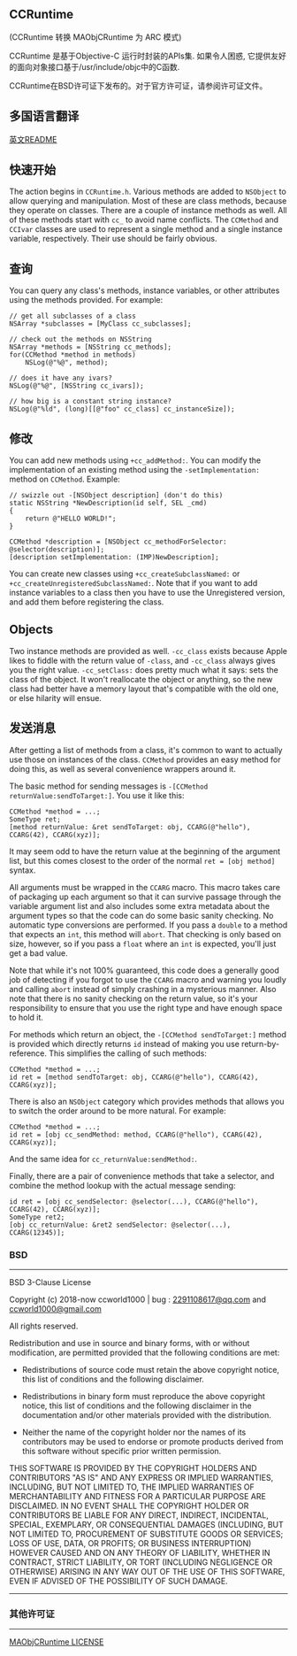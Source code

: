 CCRuntime
-------------
(CCRuntime 转换 MAObjCRuntime 为 ARC 模式)

CCRuntime 是基于Objective-C 运行时封装的APIs集. 如果令人困惑, 它提供友好的面向对象接口基于/usr/include/objc中的C函数.

CCRuntime在BSD许可证下发布的。对于官方许可证，请参阅许可证文件。 

多国语言翻译
-------------

[英文README](README.md)

快速开始
-----------

The action begins in `CCRuntime.h`. Various methods are added to `NSObject` to allow querying and manipulation. Most of these are class methods, because they operate on classes. There are a couple of instance methods as well. All of these methods start with `cc_` to avoid name conflicts. The `CCMethod` and `CCIvar` classes are used to represent a single method and a single instance variable, respectively. Their use should be fairly obvious.

查询
--------

You can query any class's methods, instance variables, or other attributes using the methods provided. For example:

    // get all subclasses of a class
    NSArray *subclasses = [MyClass cc_subclasses];
    
    // check out the methods on NSString
    NSArray *methods = [NSString cc_methods];
    for(CCMethod *method in methods)
        NSLog(@"%@", method);
    
    // does it have any ivars?
    NSLog(@"%@", [NSString cc_ivars]);
    
    // how big is a constant string instance?
    NSLog(@"%ld", (long)[[@"foo" cc_class] cc_instanceSize]);

修改
---------

You can add new methods using `+cc_addMethod:`. You can modify the implementation of an existing method using the `-setImplementation:` method on `CCMethod`. Example:

    // swizzle out -[NSObject description] (don't do this)
    static NSString *NewDescription(id self, SEL _cmd)
    {
        return @"HELLO WORLD!";
    }
    
    CCMethod *description = [NSObject cc_methodForSelector: @selector(description)];
    [description setImplementation: (IMP)NewDescription];

You can create new classes using `+cc_createSubclassNamed:` or `+cc_createUnregisteredSubclassNamed:`. Note that if you want to add instance variables to a class then you have to use the Unregistered version, and add them before registering the class.

Objects
-------

Two instance methods are provided as well. `-cc_class` exists because Apple likes to fiddle with the return value of `-class`, and `-cc_class` always gives you the right value. `-cc_setClass:` does pretty much what it says: sets the class of the object. It won't reallocate the object or anything, so the new class had better have a memory layout that's compatible with the old one, or else hilarity will ensue.

发送消息
----------------

After getting a list of methods from a class, it's common to want to actually use those on instances of the class. `CCMethod` provides an easy method for doing this, as well as several convenience wrappers around it.

The basic method for sending messages is `-[CCMethod returnValue:sendToTarget:]`. You use it like this:

    CCMethod *method = ...;
    SomeType ret;
    [method returnValue: &ret sendToTarget: obj, CCARG(@"hello"), CCARG(42), CCARG(xyz)];

It may seem odd to have the return value at the beginning of the argument list, but this comes closest to the order of the normal `ret = [obj method]` syntax.

All arguments must be wrapped in the `CCARG` macro. This macro takes care of packaging up each argument so that it can survive passage through the variable argument list and also includes some extra metadata about the argument types so that the code can do some basic sanity checking. No automatic type conversions are performed. If you pass a `double` to a method that expects an `int`, this method will `abort`. That checking is only based on size, however, so if you pass a `float` where an `int` is expected, you'll just get a bad value.

Note that while it's not 100% guaranteed, this code does a generally good job of detecting if you forgot to use the `CCARG` macro and warning you loudly and calling `abort` instead of simply crashing in a mysterious manner. Also note that there is no sanity checking on the return value, so it's your responsibility to ensure that you use the right type and have enough space to hold it.

For methods which return an object, the `-[CCMethod sendToTarget:]` method is provided which directly returns `id` instead of making you use return-by-reference. This simplifies the calling of such methods:

    CCMethod *method = ...;
    id ret = [method sendToTarget: obj, CCARG(@"hello"), CCARG(42), CCARG(xyz)];

There is also an `NSObject` category which provides methods that allows you to switch the order around to be more natural. For example:

    CCMethod *method = ...;
    id ret = [obj cc_sendMethod: method, CCARG(@"hello"), CCARG(42), CCARG(xyz)];

And the same idea for `cc_returnValue:sendMethod:`.

Finally, there are a pair of convenience methods that take a selector, and combine the method lookup with the actual message sending:

    id ret = [obj cc_sendSelector: @selector(...), CCARG(@"hello"), CCARG(42), CCARG(xyz)];
    SomeType ret2;
    [obj cc_returnValue: &ret2 sendSelector: @selector(...), CCARG(12345)];

### BSD
***

BSD 3-Clause License

Copyright (c) 2018-now ccworld1000 | bug : <a href="mailto:2291108617@qq.com">2291108617@qq.com</a> and <a href="mailto:ccworld1000@gmail.com">ccworld1000@gmail.com</a>

All rights reserved.

Redistribution and use in source and binary forms, with or without
modification, are permitted provided that the following conditions are met:

* Redistributions of source code must retain the above copyright notice, this
  list of conditions and the following disclaimer.

* Redistributions in binary form must reproduce the above copyright notice,
  this list of conditions and the following disclaimer in the documentation
  and/or other materials provided with the distribution.

* Neither the name of the copyright holder nor the names of its
  contributors may be used to endorse or promote products derived from
  this software without specific prior written permission.

THIS SOFTWARE IS PROVIDED BY THE COPYRIGHT HOLDERS AND CONTRIBUTORS "AS IS"
AND ANY EXPRESS OR IMPLIED WARRANTIES, INCLUDING, BUT NOT LIMITED TO, THE
IMPLIED WARRANTIES OF MERCHANTABILITY AND FITNESS FOR A PARTICULAR PURPOSE ARE
DISCLAIMED. IN NO EVENT SHALL THE COPYRIGHT HOLDER OR CONTRIBUTORS BE LIABLE
FOR ANY DIRECT, INDIRECT, INCIDENTAL, SPECIAL, EXEMPLARY, OR CONSEQUENTIAL
DAMAGES (INCLUDING, BUT NOT LIMITED TO, PROCUREMENT OF SUBSTITUTE GOODS OR
SERVICES; LOSS OF USE, DATA, OR PROFITS; OR BUSINESS INTERRUPTION) HOWEVER
CAUSED AND ON ANY THEORY OF LIABILITY, WHETHER IN CONTRACT, STRICT LIABILITY,
OR TORT (INCLUDING NEGLIGENCE OR OTHERWISE) ARISING IN ANY WAY OUT OF THE USE
OF THIS SOFTWARE, EVEN IF ADVISED OF THE POSSIBILITY OF SUCH DAMAGE.


***
### 其他许可证
***

[MAObjCRuntime LICENSE](LICENSE.MAObjCRuntime.txt) 
